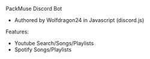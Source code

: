 PackMuse Discord Bot
- Authored by Wolfdragon24 in Javascript (discord.js)

Features:
- Youtube Search/Songs/Playlists
- Spotify Songs/Playlists
